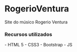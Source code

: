 # RogerioVentura
Site do músico Rogerio Ventura

<h3>Recursos utilizados</h3>
- HTML 5
- CSS3
- Bootstrap
- JS
